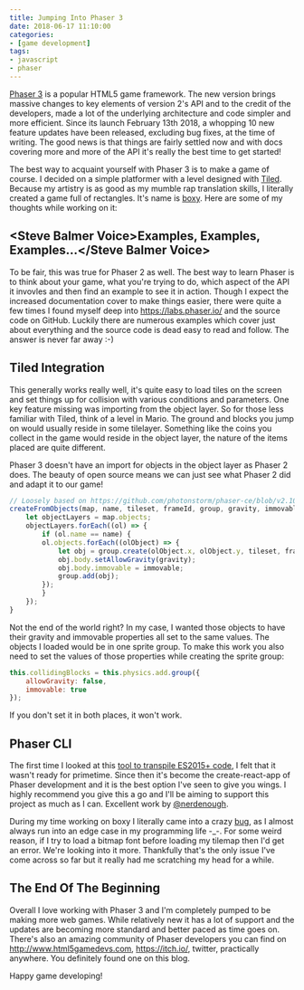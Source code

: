 ```yaml
---
title: Jumping Into Phaser 3
date: 2018-06-17 11:10:00
categories:
- [game development]
tags:
- javascript
- phaser
---
```


[Phaser 3](http://phaser.io/) is a popular HTML5 game framework. The new version brings massive changes to key elements of version 2's API and to the credit of the developers, made a lot of the underlying architecture and code simpler and more efficient. Since its launch February 13th 2018, a whopping 10 new feature updates have been released, excluding bug fixes, at the time of writing. The good news is that things are fairly settled now and with docs covering more and more of the API it's really the best time to get started!

The best way to acquaint yourself with Phaser 3 is to make a game of course. I decided on a simple platformer with a level designed with [Tiled](https://www.mapeditor.org/). Because my artistry is as good as my mumble rap translation skills, I literally created a game full of rectangles. It's name is [boxy](https://github.com/msanatan/boxy). Here are some of my thoughts while working on it:

## &lt;Steve Balmer Voice&gt;Examples, Examples, Examples...&lt;/Steve Balmer Voice&gt;

To be fair, this was true for Phaser 2 as well. The best way to learn Phaser is to think about your game, what you're trying to do, which aspect of the API it invovles and then find an example to see it in action. Though I expect the increased documentation cover to make things easier, there were quite a few times I found myself deep into <https://labs.phaser.io/> and the source code on GitHub. Luckily there are numerous examples which cover just about everything and the source code is dead easy to read and follow. The answer is never far away :-)

## Tiled Integration

This generally works really well, it's quite easy to load tiles on the screen and set things up for collision with various conditions and parameters. One key feature missing was importing from the object layer. So for those less familiar with Tiled, think of a level in Mario. The ground and blocks you jump on would usually reside in some tilelayer. Something like the coins you collect in the game would reside in the object layer, the nature of the items placed are quite different.

Phaser 3 doesn't have an import for objects in the object layer as Phaser 2 does. The beauty of open source means we can just see what Phaser 2 did and adapt it to our game!

```javascript
// Loosely based on https://github.com/photonstorm/phaser-ce/blob/v2.10.5/src/tilemap/Tilemap.js#L379
createFromObjects(map, name, tileset, frameId, group, gravity, immovable) {
    let objectLayers = map.objects;
    objectLayers.forEach((ol) => {
        if (ol.name == name) {
        ol.objects.forEach((olObject) => {
            let obj = group.create(olObject.x, olObject.y, tileset, frameId);
            obj.body.setAllowGravity(gravity);
            obj.body.immovable = immovable;
            group.add(obj);
        });
        }
    });
}
```

Not the end of the world right? In my case, I wanted those objects to have their gravity and immovable properties all set to the same values. The objects I loaded would be in one sprite group. To make this work you also need to set the values of those properties while creating the sprite group:

```javascript
this.collidingBlocks = this.physics.add.group({
    allowGravity: false,
    immovable: true
});
```

If you don't set it in both places, it won't work.

## Phaser CLI

The first time I looked at this [tool to transpile ES2015+ code](/2017/11/06/phaser-es2015-and-breakout/), I felt that it wasn't ready for primetime. Since then it's become the create-react-app of Phaser development and it is the best option I've seen to give you wings. I highly recommend you give this a go and I'll be aiming to support this project as much as I can. Excellent work by [@nerdenough](https://github.com/nerdenough).

During my time working on boxy I literally came into a crazy [bug](https://github.com/phaser-cli/phaser-cli/issues/16), as I almost always run into an edge case in my programming life -_-. For some weird reason, if I try to load a bitmap font before loading my tilemap then I'd get an error. We're looking into it more. Thankfully that's the only issue I've come across so far but it really had me scratching my head for a while.

## The End Of The Beginning

Overall I love working with Phaser 3 and I'm completely pumped to be making more web games. While relatively new it has a lot of support and the updates are becoming more standard and better paced as time goes on. There's also an amazing community of Phaser developers you can find on <http://www.html5gamedevs.com>, <https://itch.io/>, twitter, practically anywhere. You definitely found one on this blog.

Happy game developing!
